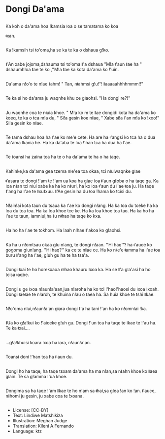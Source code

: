 # Dongi Da'ama

##
Ka koh o da'ama hoa !kamsia ǀoa o se tamatama ko koa

ǂxan.

##
Ka !kamsih tsi to'oma,ha se ka te ka o dshaua g!ko.

##
ǁ'An xabe jojoma,dshauma tsi to'oma ǁ'a dshaua "M!a ǂ'aun ǁae ha " dshaumh!oa ǁae te ko ,''M!a ǁae ka kota da'ama ko !'uin.

##
Da'ama n!o'o te n!ae ǁahm! " Tan, nǂahmsi g!u!"! ǁaaaaahhhhmmm!!"

##
Te ka si ho da'ama ju waqnhe khu ce gǀaohsi. "Ha dongi re?!"

##
Ju waqnhe coa te nǂuia khoe. " M!a ko m te ǁae dongidi kota ha da'ama ko koeq, te ka o tca m!a du, " Si!a gesin koe nǁae, " Xabe si!a ǀ'an m!a ko !xoo!" Si!a gesin ko nǁae.

##
Te ǁama dshau hoa ha ǀ'ae ko nǀe'e cete. Ha are ha ǂ'angsi ko tca ha o dua da'ama ǀkania he. Ha ka da'aba te ǀoa !'han tca ha dua ha ǀ'ae.

##
Te toansi ha zaina tca ha te o ha da'ama te ha o ha taqe.

##
Kahinke,ka da'ama gea tzema nǀe'ea toa okaa, tci nǀuiwaqnke gǀae

ǂ'asara te dongi !'am te !'am ua koa ha gǀae ǀoa ǂ'aun gǁoba o ha taqe ga. Ka ǀoa nǁan tci nǀui xabe ka ha ko nǁuri, ha ko ǀoa ǂ'aun du ǀ'ae ǂoa ju. Ha taqe ǁ'ang ha ǀ'ae te ǁxuǁxuu. ǁ'Ae gesin ha du ǂoa !hama ko tcisi du.

##
N!ain!ai kota taun du tsaua ka ǀ'ae ko dongi n!ang. Ha ka ǀoa du tceke ha ka ǀoa du tca toa. Ha ka ǀoa khoe tce ke. Ha ka ǀoa khoe tca tao. Ha ka ho ha ǀ'ae te taun, ǀamnǀui,ha ǁu nǂhao ha taqe ko kxa.

##
Ha ho ha ǀ'ae te tokhom. Ha !aah n!hae ǁ'akoa ko g!aohsi.

##
Ka ha u n!omtsau okaa gǀu nǀang, te dongi n!aan. ''Hi haq''? ha ǂ'auce ko gogoma gǀun!ang. ''Hi haq?'' ka ce te nǁae ce. Ha ko n/e'e ǂamma ha ǀ'ae ǂoa buru ǁ'ang ha ǀ'ae, g!uh gu ha te ha tsa'a.

##
Dongi ǂxai te ho horekxaoa nǂhao khauru ǀxoa ka. Ha se ǁ'a gǀa'asi ha ho tcisa ǂaqbe.

##
Dongi u ge ǀxoa n!aun!a'aan,jua n!aroha ha ko tci !'hao!'haosi du ǀxoa ǀxoah. Dongi ǂaeǂae te n!aroh, te khuina n!au o ǁaea ha. Sa huia khoe te tshi ǁkae.

##
N!o'oma nǀui,n!aun!a'an gǂara dongi ǁ'a ha tani !'an ha ko n!omnǀai !ka.

##
ǁUa ko g!a!kui ko !'aiceke g!uh gu. Dongi !'un tca ha taqe te ǀkae te !'au ha. Te ka ǂxai....

##
...g!a!khuisi koara ǀxoa ha ǂara, n!aun!a'an.

##
Toansi doni !'han tca ha ǂ'aun du.

##
Dongi ho ha taqe, ha taqe tsxam da'ama ha ma n!an,sa nǁahn khoe ko ǁaea gǂain. Te sa g!amma ǀ'ua khoe.

##
Dongima sa ha taqe !'am ǁkae te ho n!am sa ǂhai,sa gǀea !an ko !an. ǂ'auce, nǁhomi ju gesin, ju xabe coa te !xoana.

##
* License: [CC-BY]
* Text: Lindiwe Matshikiza
* Illustration: Meghan Judge
* Translation: Kileni A.Fernando
* Language: ktz
